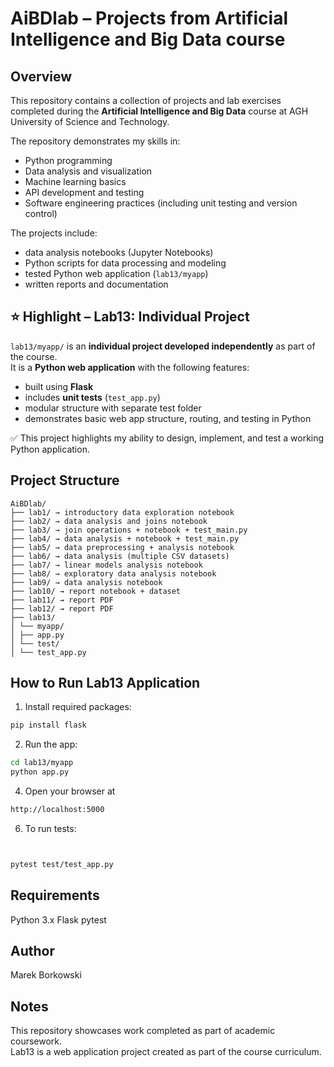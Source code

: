 # AiBDlab – Projects from Artificial Intelligence and Big Data course

## Overview
This repository contains a collection of projects and lab exercises completed during the **Artificial Intelligence and Big Data** course at AGH University of Science and Technology.

The repository demonstrates my skills in:
- Python programming
- Data analysis and visualization
- Machine learning basics
- API development and testing
- Software engineering practices (including unit testing and version control)

The projects include:
- data analysis notebooks (Jupyter Notebooks)
- Python scripts for data processing and modeling
- tested Python web application (`lab13/myapp`)
- written reports and documentation

## ⭐ Highlight – Lab13: Individual Project
`lab13/myapp/` is an **individual project developed independently** as part of the course.  
It is a **Python web application** with the following features:
- built using **Flask**
- includes **unit tests** (`test_app.py`)
- modular structure with separate test folder
- demonstrates basic web app structure, routing, and testing in Python

✅ This project highlights my ability to design, implement, and test a working Python application.

## Project Structure
```
AiBDlab/
├── lab1/ → introductory data exploration notebook
├── lab2/ → data analysis and joins notebook
├── lab3/ → join operations + notebook + test_main.py
├── lab4/ → data analysis + notebook + test_main.py
├── lab5/ → data preprocessing + analysis notebook
├── lab6/ → data analysis (multiple CSV datasets)
├── lab7/ → linear models analysis notebook
├── lab8/ → exploratory data analysis notebook
├── lab9/ → data analysis notebook
├── lab10/ → report notebook + dataset
├── lab11/ → report PDF
├── lab12/ → report PDF
├── lab13/
│ └── myapp/
│ ├── app.py
│ └── test/
│ └── test_app.py
```

## How to Run Lab13 Application
1. Install required packages:
```bash
pip install flask
```
2. Run the app:
```bash
cd lab13/myapp
python app.py
```
4. Open your browser at
```bash
http://localhost:5000
```
6. To run tests:
```bash


pytest test/test_app.py
```
## Requirements
Python 3.x
Flask
pytest

## Author
Marek Borkowski

## Notes
This repository showcases work completed as part of academic coursework.  
Lab13 is a web application project created as part of the course curriculum.
